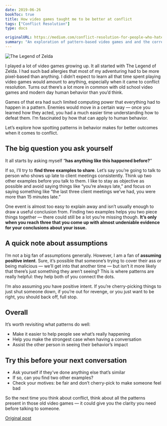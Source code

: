 ```yaml
---
date: 2019-06-26
bookToc: true
title: How video games taught me to be better at conflict
tags: ["Conflict Resolution"]
type: docs

originalURL: https://medium.com/conflict-resolution-for-people-who-hate-conflict/how-video-games-taught-me-to-be-better-at-conflict-69cdb52e670f
summary: "An exploration of pattern-based video games and and the correlation to conflict at work."
---
```


![The Legend of Zelda](/19cj6jhvJr4O2wb_jWmAAtA.webp)

I played a lot of video games growing up. It all started with The Legend of Zelda. I had such bad allergies that most of my adventuring had to be more pixel-based than anything. I didn’t expect to learn all that time spent playing video games would amount to anything, especially when it came to conflict resolution. Turns out there’s a lot more in common with old school video games and modern day human behavior than you’d think.

Games of that era had such limited computing power that everything had to happen in a pattern. Enemies would move in a certain way — once you learned how they acted, you had a much easier time understanding how to defeat them. I’m fascinated by how that can apply to human behavior.

Let’s explore how spotting patterns in behavior makes for better outcomes when it comes to conflict.

## The big question you ask yourself

It all starts by asking myself “**has anything like this happened before?**”

If so, I’ll try to **find three examples to share**. Let’s say you’re going to talk to person who shows up late to client meetings consistently. Think up two other examples before you talk to them. I like to stay as objective as possible and avoid saying things like “you’re always late,” and focus on saying something like “the last three client meetings we’ve had, you were more than 15 minutes late.”

One event is almost too easy to explain away and isn’t usually enough to draw a useful conclusion from. Finding two examples helps you two piece things together — there could still be a lot you’re missing though. **It’s only when you reach three that you come up with almost undeniable evidence for your conclusions about your issue.**

## A quick note about assumptions

I’m not a big fan of assumptions generally. However, I am a fan of **assuming positive intent**. Sure, it’s possible that someone’s trying to cover their ass or being malicious — we’ll get into that another time — but isn’t it more likely that there’s just something they aren’t seeing? This is where patterns are really helpful: they help both of you connect the dots.

I’m also assuming *you* have positive intent. If you’re cherry-picking things to just shut someone down, if you’re out for revenge, or you just want to be right, you should back off, full stop.

## Overall

It’s worth revisiting what patterns do well:

- Make it easier to help people see what’s really happening
- Help you make the strongest case when having a conversation
- Assist the other person in seeing their behavior’s impact

## Try this before your next conversation

- Ask yourself if they’ve done anything else that’s similar
- If so, can you find two other examples?
- Check your motives: be fair and don’t cherry-pick to make someone feel bad

So the next time you think about conflict, think about all the patterns present in those old video games — it could give you the clarity you need before talking to someone.


[Original post](https://medium.com/conflict-resolution-for-people-who-hate-conflict/how-video-games-taught-me-to-be-better-at-conflict-69cdb52e670f)
